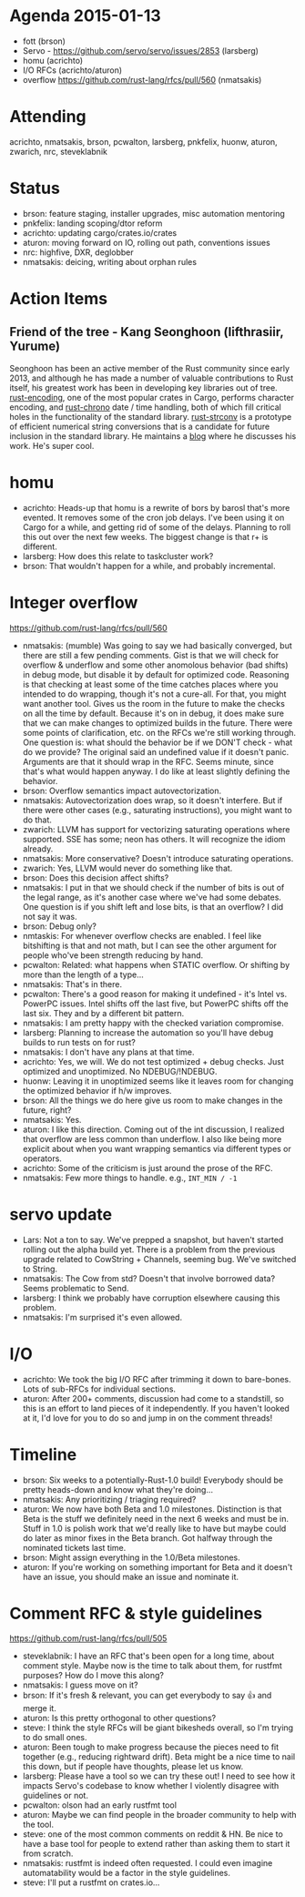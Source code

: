 # Agenda 2015-01-13

* fott (brson)
* Servo - https://github.com/servo/servo/issues/2853 (larsberg)
* homu (acrichto)
* I/O RFCs (acrichto/aturon)
* overflow https://github.com/rust-lang/rfcs/pull/560 (nmatsakis)

# Attending

acrichto, nmatsakis, brson, pcwalton, larsberg, pnkfelix, huonw, aturon, zwarich, nrc, steveklabnik

# Status

- brson: feature staging, installer upgrades, misc automation mentoring
- pnkfelix: landing scoping/dtor reform
- acrichto: updating cargo/crates.io/crates
- aturon: moving forward on IO, rolling out path, conventions issues
- nrc: highfive, DXR, deglobber
- nmatsakis: deicing, writing about orphan rules

# Action Items

## Friend of the tree - Kang Seonghoon (lifthrasiir, Yurume)

Seonghoon has been an active member of the Rust community since early
2013, and although he has made a number of valuable contributions to
Rust itself, his greatest work has been in developing key libraries
out of tree. [rust-encoding], one of the most popular crates in Cargo,
performs character encoding, and [rust-chrono] date / time handling,
both of which fill critical holes in the functionality of the standard
library. [rust-strconv] is a prototype of efficient numerical string
conversions that is a candidate for future inclusion in the standard
library. He maintains a [blog][rustlog] where he discusses his work.
He's super cool.

[rust-encoding]: https://github.com/lifthrasiir/rust-encoding
[rust-strconv]: https://github.com/lifthrasiir/rust-strconv
[rust-chrono]: https://github.com/lifthrasiir/rust-chrono
[rustlog]: https://lifthrasiir.github.io/rustlog/

# homu

- acrichto: Heads-up that homu is a rewrite of bors by barosl that's more evented. It removes some of the cron job delays. I've been using it on Cargo for a while, and getting rid of some of the delays. Planning to roll this out over the next few weeks. The biggest change is that r+ is different.
- larsberg: How does this relate to taskcluster work?
- brson: That wouldn't happen for a while, and probably incremental.

# Integer overflow

https://github.com/rust-lang/rfcs/pull/560

- nmatsakis: (mumble) Was going to say we had basically converged, but there are still a few pending comments. Gist is that we will check for overflow & underflow and some other anomolous behavior (bad shifts) in debug mode, but disable it by default for optimized code. Reasoning is that checking at least some of the time catches places where you intended to do wrapping, though it's not a cure-all. For that, you might want another tool. Gives us the room in the future to make the checks on all the time by default. Because it's on in debug, it does make sure that we can make changes to optimized builds in the future. There were some points of clarification, etc. on the RFCs we're still working through. One question is: what should the behavior be if we DON'T check - what do we provide? The original said an undefined value if it doesn't panic. Arguments are that it should wrap in the RFC. Seems minute, since that's what would happen anyway. I do like at least slightly defining the behavior.
- brson: Overflow semantics impact autovectorization. 
- nmatsakis: Autovectorization does wrap, so it doesn't interfere. But if there were other cases (e.g., saturating instructions), you might want to do that.
- zwarich: LLVM has support for vectorizing saturating operations where supported. SSE has some; neon has others. It will recognize the idiom already.
- nmatsakis: More conservative? Doesn't introduce saturating operations.
- zwarich: Yes, LLVM would never do something like that.
- brson: Does this decision affect shifts?
- nmatsakis: I put in that we should check if the number of bits is out of the legal range, as it's another case where we've had some debates. One question is if you shift left and lose bits, is that an overflow? I did not say it was.
- brson: Debug only?
- nmtaskis: For whenever overflow checks are enabled. I feel like bitshifting is that and not math, but I can see the other argument for people who've been strength reducing by hand.
- pcwalton: Related: what happens when STATIC overflow. Or shifting by more than the length of a type...
- nmatsakis: That's in there.
- pcwalton: There's a good reason for making it undefined - it's Intel vs. PowerPC issues. Intel shifts off the last five, but PowerPC shifts off the last six. They and by a different bit pattern.
- nmatsakis: I am pretty happy with the checked variation compromise.
- larsberg: Planning to increase the automation so you'll have debug builds to run tests on for rust?
- nmatsakis: I don't have any plans at that time.
- acrichto: Yes, we will. We do not test optimized + debug checks. Just optimized and unoptimized. No NDEBUG/!NDEBUG.
- huonw: Leaving it in unoptimized seems like it leaves room for changing the optimized behavior if h/w improves.
- brson: All the things we do here give us room to make changes in the future, right?
- nmatsakis: Yes.
- aturon: I like this direction. Coming out of the int discussion, I realized that overflow are less common than underflow. I also like being more explicit about when you want wrapping semantics via different types or operators.
- acrichto: Some of the criticism is just around the prose of the RFC.
- nmatsakis: Few more things to handle. e.g., `INT_MIN / -1`

# servo update

- Lars: Not a ton to say. We've prepped a snapshot, but haven't started rolling out the alpha build yet. There is a problem from the previous upgrade related to CowString + Channels, seeming bug. We've switched to String.
- nmatsakis: The Cow from std? Doesn't that involve borrowed data? Seems problematic to Send.
- larsberg: I think we probably have corruption elsewhere causing this problem.
- nmatsakis: I'm surprised it's even allowed.

# I/O

- acrichto: We took the big I/O RFC after trimming it down to bare-bones. Lots of sub-RFCs for individual sections.
- aturon: After 200+ comments, discussion had come to a standstill, so this is an effort to land pieces of it independently. If you haven't looked at it, I'd love for you to do so and jump in on the comment threads!

# Timeline

- brson: Six weeks to a potentially-Rust-1.0 build! Everybody should be pretty heads-down and know what they're doing...
- nmatsakis: Any prioritizing / triaging required?
- aturon: We now have both Beta and 1.0 milestones. Distinction is that Beta is the stuff we definitely need in the next 6 weeks and must be in. Stuff in 1.0 is polish work that we'd really like to have but maybe could do later as minor fixes in the Beta branch. Got halfway through the nominated tickets last time.
- brson: Might assign everything in the 1.0/Beta milestones.
- aturon: If you're working on something important for Beta and it doesn't have an issue, you should make an issue and nominate it.

# Comment RFC & style guidelines

https://github.com/rust-lang/rfcs/pull/505

- steveklabnik: I have an RFC that's been open for a long time, about comment style. Maybe now is the time to talk about them, for rustfmt purposes? How do I move this along?
- nmatsakis: I guess move on it?
- brson: If it's fresh & relevant, you can get everybody to say :+1: and merge it.
- aturon: Is this pretty orthogonal to other questions?
- steve: I think the style RFCs will be giant bikesheds overall, so I'm trying to do small ones.
- aturon: Been tough to make progress because the pieces need to fit together (e.g., reducing rightward drift). Beta might be a nice time to nail this down, but if people have thoughts, please let us know.
- larsberg: Please have a tool so we can try these out! I need to see how it impacts Servo's codebase to know whether I violently disagree with guidelines or not.
- pcwalton: olson had an early rustfmt tool
- aturon: Maybe we can find people in the broader community to help with the tool.
- steve: one of the most common comments on reddit & HN. Be nice to have a base tool  for people to extend rather than asking them to start it from scratch.
- nmatsakis: rustfmt is indeed often requested. I could even imagine automatability would be a factor in the style guidelines.
- steve: I'll put a rustfmt on crates.io...

